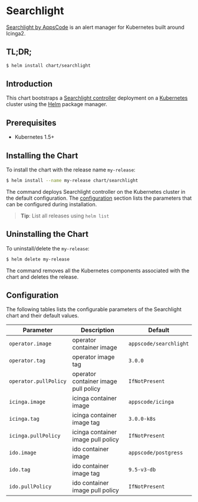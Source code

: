 # Searchlight
[Searchlight by AppsCode](https://github.com/appscode/searchlight) is an alert manager for Kubernetes built around Icinga2.

## TL;DR;

```bash
$ helm install chart/searchlight
```

## Introduction

This chart bootstraps a [Searchlight controller](https://github.com/appscode/searchlight) deployment on a [Kubernetes](http://kubernetes.io) cluster using the [Helm](https://helm.sh) package manager.

## Prerequisites

- Kubernetes 1.5+

## Installing the Chart
To install the chart with the release name `my-release`:
```bash
$ helm install --name my-release chart/searchlight
```
The command deploys Searchlight controller on the Kubernetes cluster in the default configuration. The [configuration](#configuration) section lists the parameters that can be configured during installation.

> **Tip**: List all releases using `helm list`

## Uninstalling the Chart

To uninstall/delete the `my-release`:

```bash
$ helm delete my-release
```

The command removes all the Kubernetes components associated with the chart and deletes the release.

## Configuration

The following tables lists the configurable parameters of the Searchlight chart and their default values.


| Parameter             | Description                          | Default                |
| ----------------------| -------------------------------------| -----------------------|
| `operator.image`      | operator container image             | `appscode/searchlight` |
| `operator.tag`        | operator image tag                   | `3.0.0`                |
| `operator.pullPolicy` | operator container image pull policy | `IfNotPresent`         |
| `icinga.image`        | icinga container image               | `appscode/icinga`      |
| `icinga.tag`          | icinga container image tag           | `3.0.0-k8s`            |
| `icinga.pullPolicy`   | icinga container image pull policy   | `IfNotPresent`         |
| `ido.image`           | ido container image                  | `appscode/postgress`   |
| `ido.tag`             | ido container image tag              | `9.5-v3-db`            |
| `ido.pullPolicy`      | ido container image pull policy      | `IfNotPresent`         |

